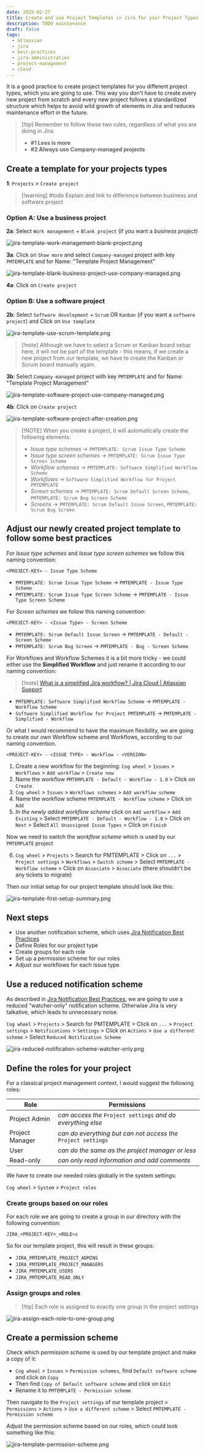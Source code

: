 ```yaml
---
date: 2025-02-27
title: Create and use Project Templates in Jira for your Project Types
description: TODO maintenance
draft: false
tags:
  - atlassian
  - jira
  - best-practices
  - jira-administration
  - project-management
  - cloud
---
```


It is a good practice to create project templates for you different project types, which you are going to use. This way you don't have to create every new project from scratch and every new project follows a standardized structure which helps to avoid wild growth of elements in Jira and reduces maintenance effort in the future.

> [!tip] Remember to follow these two rules, regardless of what you are doing in Jira:
> 
> - **#1 Less is more**
> - **#2 Always use Company-managed projects**

## Create a template for your projects types

**1**: `Projects` > `Create project` 

> [!warning] #todo Explain and link to difference between business and software project

### Option A: Use a business project

**2a**: Select `Work management` + `Blank project` (if you want a *business project*)

![jira-template-work-management-blank-project.png](/images/jira-template-work-management-blank-project.png)

**3a**: Click on `Show more` and select `Company-managed` project with key `PMTEMPLATE`
   and for Name: "Template Project Management"

![jira-template-blank-business-project-use-company-managed.png](/images/jira-template-blank-business-project-use-company-managed.png)

**4a**: Click on `Create project`

### Option B: Use a software project

**2b**: Select `Software development` + `Scrum` OR `Kanban` (if you want a `software project`)
and Click on `Use template`

![jira-template-use-scrum-template.png](/images/jira-template-use-scrum-template.png)

> [!note] Although we have to select a Scrum or Kanban board setup here, it will not be part of the template -  this means, if we create a new project from our template, we have to create the Kanban or Scrum board manually again.

**3b**: Select `Company-managed` project with key `PMTEMPLATE`
   and for Name: "Template Project Management"

![jira-template-software-project-use-company-managed.png](/images/jira-template-software-project-use-company-managed.png)

**4b**: Click on `Create project`

![jira-template-software-project-after-creation.png](/images/jira-template-software-project-after-creation.png)

> [!NOTE] When you create a project, it will automatically create the following elements:
>
> - *Issue type schemes* -> `PMTEMPLATE: Scrum Issue Type Scheme`
> - *Issue type screen schemes* -> `PMTEMPLATE: Scrum Issue Type Screen Scheme`
> - *Workflow schemes* -> `PMTEMPLATE: Software Simplified Workflow Scheme`
> - *Workflows* -> `Software Simplified Workflow for Project PMTEMPLATE`
> - *Screen schemes* -> `PMTEMPLATE: Scrum Default Screen Scheme`, `PMTEMPLATE: Scrum Bug Screen Scheme`
> - *Screens* -> `PMTEMPLATE: Scrum Default Issue Screen`, `PMTEMPLATE: Scrum Bug Screen`

## Adjust our newly created project template to follow some best practices

For *Issue type schemes* and *Issue type screen schemes* we follow this naming convention:

```
<PROJECT-KEY> - Issue Type Scheme
```

- `PMTEMPLATE: Scrum Issue Type Scheme` -> `PMTEMPLATE - Issue Type Scheme`
- `PMTEMPLATE: Scrum Issue Type Screen Scheme` -> `PMTEMPLATE - Issue Type Screen Scheme`

For *Screen schemes* we follow this naming convention:

```
<PROJECT-KEY> - <Issue Type> - Screen Scheme
```

- `PMTEMPLATE: Scrum Default Issue Screen` -> `PMTEMPLATE - Default - Screen Scheme`
- `PMTEMPLATE: Scrum Bug Screen` -> `PMTEMPLATE - Bug - Screen Scheme`

For Workflows and Workflow Schemes it is a bit more tricky - we could either use the **Simplified Workflow** and just rename it according to our naming convention:

> [!note] [What is a simplified Jira workflow? | Jira Cloud | Atlassian Support](https://support.atlassian.com/jira-software-cloud/docs/what-is-a-simplified-jira-workflow/)

- `PMTEMPLATE: Software Simplified Workflow Scheme` -> `PMTEMPLATE - Workflow Scheme`
- `Software Simplified Workflow for Project PMTEMPLATE` -> `PMTEMPLATE - Simplified - Workflow`

Or what I would recommend to have the maximum flexibility, we are going to create our own Workflow scheme and Workflows, according to our naming convention.

```
<PROJECT-KEY> - <ISSUE TYPE> - Workflow - <VERSION>
```

1. Create a new workflow for the beginning: `Cog wheel` > `Issues` > `Workflows` > `Add workflow` > `Create new`
2. Name the workflow `PMTEMPLATE - Default - Workflow - 1.0` > Click on `Create`
3. `Cog wheel` > `Issues` > `Workflows schemes` > `Add workflow scheme`
4. Name the workflow scheme `PMTEMPLATE - Workflow scheme` > Click on `Add`
5. *In the newly added workflow scheme* click on `Add workflow` > `Add Existing` > Select `PMTEMPLATE - Default - Workflow - 1.0` > Click on `Next` > Select `All Unassigned Issue Types` > Click on `Finish`

Now we need to switch the *workflow scheme* which is used by our `PMTEMPLATE` project

6. `Cog wheel` > `Projects` > Search for PMTEMPLATE > Click on `...` > `Project settings` > `Workflows` > `Switch scheme` > Select `PMTEMPLATE - Workflow scheme` > Click on `Associate` > `Associate` (there shouldn't be any tickets to migrate)

Then our initial setup for our project template should look like this:

![jira-template-first-setup-summary.png](/images/jira-template-first-setup-summary.png)

## Next steps

- Use another notification scheme, which uses [Jira Notification Best Practices](/posts/jira-notification-best-practices)
- Define Roles for our project type
- Create groups for each role
- Set up a permission scheme for our roles
- Adjust our workflows for each issue type

## Use a reduced notification scheme

As described in [Jira Notification Best Practices](/posts/jira-notification-best-practices), we are going to use a reduced "watcher-only" notification scheme. Otherwise Jira is very talkative, which leads to unnecessary noise.

`Cog wheel` > `Projects` > Search for PMTEMPLATE > Click on `...` > `Project settings` > `Notifications` > `Settings` > Click on `Actions` > `Use a different scheme` > Select `Reduced Notification Scheme`

![jira-reduced-notification-scheme-watcher-only.png](/images/jira-reduced-notification-scheme-watcher-only.png)

## Define the roles for your project

For a classical project management context, I would suggest the following roles:

| Role            | Permissions                                                   |
| --------------- | ------------------------------------------------------------- |
| Project Admin   | *can access the* `Project settings` *and do everything else*  |
| Project Manager | *can do everything but can not access the* `Project settings` |
| User            | *can do the same as the project manager or less*              |
| Read-only       | *can only read information and add comments*                  |

We have to create our needed roles globally in the system settings:

`Cog wheel` > `System` > `Project roles`

### Create groups based on our roles

For each role we are going to create a group in our directory with the following convention:

```
JIRA_<PROJECT-KEY>_<ROLE>s
```

So for our template project, this will result in these groups:

- `JIRA_PMTEMPLATE_PROJECT_ADMINS`
- `JIRA_PMTEMPLATE_PROJECT_MANAGERS`
- `JIRA_PMTEMPLATE_USERS`
- `JIRA_PMTEMPLATE_READ_ONLY`

### Assign groups and roles

> [!tip] Each role is assigned to exactly one group in the project settings

![jira-assign-each-role-to-one-group.png](/images/jira-assign-each-role-to-one-group.png)

## Create a permission scheme

Check which *permission scheme* is used by our template project and make a copy of it:

- `Cog wheel` > `Issues` > `Permission schemes`, find `Default software scheme` and click on `Copy`
- Then find `Copy of Default software scheme` and click on `Edit`
- Rename it to `PMTEMPLATE - Permission scheme`

Then navigate to the `Project settings` of our template project > `Permissions` > `Actions` > `Use a different scheme` > Select `PMTEMPLATE - Permission scheme`

Adjust the permission scheme based on our roles, which could look something like this:

![jira-template-permission-scheme.png](/images/jira-template-permission-scheme.png)
